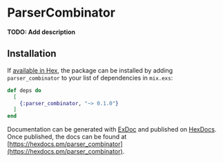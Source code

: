 # ParserCombinator

**TODO: Add description**

## Installation

If [available in Hex](https://hex.pm/docs/publish), the package can be installed
by adding `parser_combinator` to your list of dependencies in `mix.exs`:

```elixir
def deps do
  [
    {:parser_combinator, "~> 0.1.0"}
  ]
end
```

Documentation can be generated with [ExDoc](https://github.com/elixir-lang/ex_doc)
and published on [HexDocs](https://hexdocs.pm). Once published, the docs can
be found at [https://hexdocs.pm/parser_combinator](https://hexdocs.pm/parser_combinator).

